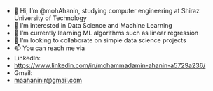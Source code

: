 - 👋 Hi, I’m @mohAhanin, studying computer engineering at Shiraz University of Technology
- 👀 I’m interested in Data Science and Machine Learning 
- 🌱 I’m currently learning ML algorithms such as linear regression 
- 💞️ I’m looking to collaborate on simple data science projects
- 📫 You can reach me via 
- LinkedIn:
- https://www.linkedin.com/in/mohammadamin-ahanin-a5729a236/
- Gmail:
- maahaninir@gmail.com


<!---
mohAhanin/mohAhanin is a ✨ special ✨ repository because its `README.md` (this file) appears on your GitHub profile.
You can click the Preview link to take a look at your changes.
--->
